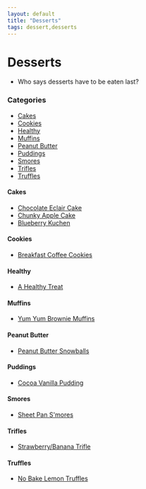 ```yaml
---
layout: default
title: "Desserts"
tags: dessert,desserts
---
```

# Desserts
* Who says desserts have to be eaten last?

### Categories
<!-- TOC depthFrom:4 depthTo:6 withLinks:1 updateOnSave:1 orderedList:0 -->

- [Cakes](#cakes)
- [Cookies](#cookies)
- [Healthy](#healthy)
- [Muffins](#muffins)
- [Peanut Butter](#peanut-butter)
- [Puddings](#puddings)
- [Smores](#smores)
- [Trifles](#Trifles)
- [Truffles](#truffles)

<!-- /TOC -->

#### Cakes
* [Chocolate Eclair Cake]({{site.github.url}}/Desserts/ChocolateEclairCake/index.html)
* [Chunky Apple Cake]({{site.github.url}}/Desserts/ChunkyAppleCake/index.html)
* [Blueberry Kuchen]({{site.github.url}}/Desserts/BlueberryKuchen/index.html)

#### Cookies
* [Breakfast Coffee Cookies]({{site.github.url}}/Desserts/BreakfastCoffeeCookie/index.html)

#### Healthy
* [A Healthy Treat]({{site.github.url}}/Desserts/AHealthyTreat/index.html)

#### Muffins
* [Yum Yum Brownie Muffins]({{site.github.url}}/Desserts/YumYumBrownieMuffins/index.html)

#### Peanut Butter
* [Peanut Butter Snowballs]({{site.github.url}}/Desserts/PeanutButterSnowballs/index.html)

#### Puddings
* [Cocoa Vanilla Pudding]({{site.github.url}}/Desserts/CocoaVanillaPudding/index.html)

#### Smores
* [Sheet Pan S'mores]({{site.github.url}}/Desserts/SheetPanSmores/index.html)

#### Trifles
* [Strawberry/Banana Trifle]({{site.github.url}}/Desserts/StrawberryBananaTrifle/index.html)

#### Truffles
* [No Bake Lemon Truffles]({{site.github.url}}/Desserts/NoBakeLemonTruffles/index.html)
